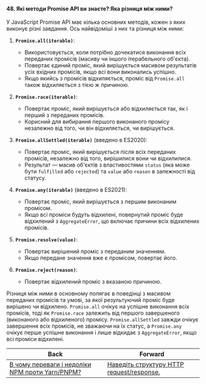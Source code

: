 #### 48. Які методи Promise API ви знаєте? Яка різниця між ними?

У JavaScript Promise API має кілька основних методів, кожен з яких виконує різні завдання. Ось найвідоміші з них та різниця між ними:

1. **`Promise.all(iterable)`**:
   - Використовується, коли потрібно дочекатися виконання всіх переданих промісів (масиву чи іншого ітерабельного об'єкта).
   - Повертає єдиний проміс, який вирішується масивом результатів усіх вхідних промісів, якщо всі вони виконались успішно.
   - Якщо якийсь з промісів відхиляється, проміс від `Promise.all` також відхиляється з тією ж причиною.

2. **`Promise.race(iterable)`**:
   - Повертає проміс, який вирішується або відхиляється так, як і перший з переданих промісів.
   - Корисний для вибирання першого виконаного промісу незалежно від того, чи він відхиляється, чи вирішується.

3. **`Promise.allSettled(iterable)`** (введено в ES2020):
   - Повертає проміс, який вирішується після всіх переданих промісів, незалежно від того, вирішилися вони чи відхилилися.
   - Результат — масив об'єктів з властивостями `status` (яка може бути `fulfilled` або `rejected`) та `value` або `reason` в залежності від статусу.

4. **`Promise.any(iterable)`** (введено в ES2021):
   - Повертає проміс, який вирішується з першим виконаним промісом.
   - Якщо всі проміси будуть відхилені, повернутий проміс буде відхилений з `AggregateError`, що включає причини всіх відхилених промісів.

5. **`Promise.resolve(value)`**:
   - Повертає вирішений проміс з переданим значенням.
   - Якщо передане значення вже є промісом, повертає його.

6. **`Promise.reject(reason)`**:
   - Повертає відхилений проміс з вказаною причиною.

Різниця між ними в основному полягає в поведінці з масивом переданих промісів та умові, за якої результуючий проміс буде вирішено чи відхилено. `Promise.all` очікує на успішне виконання всіх промісів, тоді як `Promise.race` залежить від першого завершеного (виконаного або відхиленого) промісу. `Promise.allSettled` завжди очікує завершення всіх промісів, не зважаючи на їх статус, а `Promise.any` очікує перше успішне виконання і лише відкидає з `AggregateError`, якщо всі проміси відхилені.

| Back | Forward |
|---|---|
| [В чому переваги і недоліки NPM проти Yarn/PNPM?](/ua/junior/javascript/what-are-pros-and-cons-of-npm-vs-yarnpnpm.md)  | [Наведіть структуру HTTP request/response.](/ua/junior/javascript/what-is-the-structure-of-an-http-request-and-response.md) |